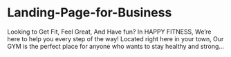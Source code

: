 # Landing-Page-for-Business

Looking to Get Fit, Feel Great, And Have fun? 
In HAPPY FITNESS,
    We’re here to help you every step of the way! 
    Located right here in your town,
    Our GYM is the perfect place for anyone who wants to stay healthy and strong...
